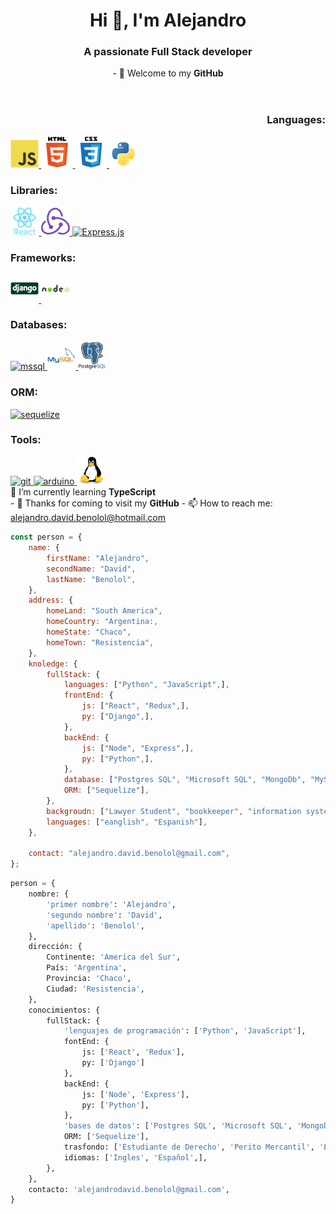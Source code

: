 <body>
    <header>
        <h1 align="center">Hi 👋, I'm Alejandro</h1>
        <h3 align="center">A passionate Full Stack developer</h3>
        - 💬 Welcome to my <b>GitHub</b>
    </header>
    <section class="Languages">
        <h3 align="right">Languages:</h3>
        <a href="https://developer.mozilla.org/en-US/docs/Web/JavaScript" target="_blank">
            <img src="https://raw.githubusercontent.com/devicons/devicon/master/icons/javascript/javascript-original.svg"
                alt="javascript" width="9%" height="9%" 
                title="JavaScript"/>
        </a>
        <a href="https://www.w3.org/html/" target="_blank">
            <img src="https://raw.githubusercontent.com/devicons/devicon/master/icons/html5/html5-original-wordmark.svg"
                alt="html5" width="10%" height="10%" 
                title="HTML5"/>
        </a>
        <a href="https://www.w3schools.com/css/" target="_blank">
            <img src="https://raw.githubusercontent.com/devicons/devicon/master/icons/css3/css3-original-wordmark.svg"
                alt="css3" width="10%" height="10%" 
                title="CSS3"/>
        </a>
        <a href="https://www.python.org" target="_blank">
            <img src="https://raw.githubusercontent.com/devicons/devicon/master/icons/python/python-original.svg"
                alt="python" width="9%" height="9%" 
                title="Python"/>
        </a>
    </section>
    <section class="Libraries">
        <h3 align="left">Libraries:</h3>
        <a href="https://reactjs.org/" target="_blank">
            <img src="https://raw.githubusercontent.com/devicons/devicon/master/icons/react/react-original-wordmark.svg"
                alt="react" width="9%" height="9%" 
                title="React.JS"/>
        </a>
        <a href="https://redux.js.org" target="_blank">
            <img src="https://raw.githubusercontent.com/devicons/devicon/master/icons/redux/redux-original.svg"
                alt="redux" width="9%" height="9%" 
                title="Redux.JS"/>
        </a>
        <a href="https://expressjs.com/" target="_blank">
            <img src="https://expressjs.com/images/favicon.png" 
            alt="Express.js" width="5%" height="8%" 
            title="Express.JS"
            align=""/>
        </a>
    </section>
    <section class="Frameworks">
        <h3 align="left">Frameworks:</h3>
        <a href="https://www.djangoproject.com/" target="_blank">
            <img src="https://raw.githubusercontent.com/devicons/devicon/master/icons/django/django-original.svg"
                alt="django" width="9%" height="9%" 
                title="Django"/>
        </a>
        <a href="https://nodejs.org" target="_blank">
            <img src="https://raw.githubusercontent.com/devicons/devicon/master/icons/nodejs/nodejs-original-wordmark.svg"
                alt="nodejs" width="9%" height="9%" 
                title="Node.JS"/>
        </a>
    </section>
    <section class="SQL">
        <h3 align="left">Databases:</h3>
        <a href="https://www.microsoft.com/en-us/sql-server" target="_blank">
            <img src="https://www.svgrepo.com/show/303229/microsoft-sql-server-logo.svg" alt="mssql" width="9%"
                height="9%" 
                title="Microsoft SQL Server"/>
        </a>
        <a href="https://www.mysql.com/" target="_blank">
            <img src="https://raw.githubusercontent.com/devicons/devicon/master/icons/mysql/mysql-original-wordmark.svg"
                alt="mysql" width="9%" height="9%" 
                title="MySQL"/>
        </a>
        <a href="https://www.postgresql.org" target="_blank">
            <img src="https://raw.githubusercontent.com/devicons/devicon/master/icons/postgresql/postgresql-original-wordmark.svg"
                alt="postgresql" width="9%" height="9%" 
                title="Postgres SQL"/>
        </a>
    </section>
    <section class="ORM">
        <h3 align="left">ORM:</h3>
        <a href="https://sequelize.org/" target="_blank">
            <img src="https://sequelize.org/master/manual/asset/logo-small.png" 
            alt="sequelize" width="7%" height="8%" 
            title="Sequelize"/>
        </a>
    </section>
    <section class="tools">
        <h3 align="left">Tools:</h3>
        <a href="https://git-scm.com/" target="_blank">
            <img src="https://www.vectorlogo.zone/logos/git-scm/git-scm-icon.svg" 
            alt="git" width="9%" height="9%" 
            title="Git"/>
        </a>
        <a href="https://www.arduino.cc/" 2wqstarget="_blank">
            <img src="https://cdn.worldvectorlogo.com/logos/arduino-1.svg" 
            alt="arduino" width="9%" height="9%" 
            title="Arduino"/>
        </a>
        <a href="https://www.linux.org/" target="_blank">
            <img src="https://raw.githubusercontent.com/devicons/devicon/master/icons/linux/linux-original.svg"
                alt="linux" width="9%" height="9%" 
                title="Linux"/>
        </a>
    </section>
    🌱 I’m currently learning <b>TypeScript</b>
    <footer>
        - 💬 Thanks for coming to visit my <b>GitHub</b>
        - 📫 How to reach me: <a
            href="mailto:alejandro.david.benolol@hotmail.com?Subject=From%20GitHub">
            alejandro.david.benolol@hotmail.com
        </a>
    </footer>
</body>

```javascript
const person = {
    name: {
        firstName: "Alejandro",
        secondName: "David",
        lastName: "Benolol",
    },
    address: {
        homeLand: "South America",
        homeCountry: "Argentina:,
        homeState: "Chaco",
        homeTown: "Resistencia",
    },
    knoledge: {
        fullStack: {
            languages: ["Python", "JavaScript",],
            frontEnd: {
                js: ["React", "Redux",],
                py: ["Django",],
            },
            backEnd: {
                js: ["Node", "Express",],
                py: ["Python",],
            },
            database: ["Postgres SQL", "Microsoft SQL", "MongoDb", "MySQL",],
            ORM: ["Sequelize"],
        },
        backgroudn: ["Lawyer Student", "bookkeeper", "information systems engineering student",],
        languages: ["eanglish", "Espanish"],
    },

    contact: "alejandro.david.benolol@gmail.com",    
};
```

```python
person = {
    nombre: {
        'primer nombre': 'Alejandro',
        'segundo nombre': 'David',
        'apellido': 'Benolol',
    },
    dirección: {
        Continente: 'America del Sur',
        País: 'Argentina',
        Provincia: 'Chaco',
        Ciudad: 'Resistencia',
    },
    conocimientos: {
        fullStack: {
            'lenguajes de programación': ['Python', 'JavaScript'],
            fontEnd: {
                js: ['React', 'Redux'],
                py: ['Django']
            },
            backEnd: {
                js: ['Node', 'Express'],
                py: ['Python'],
            },
            'bases de datos': ['Postgres SQL', 'Microsoft SQL', 'MongoDb', 'MySQL'],
            ORM: ['Sequelize'],
            trasfondo: ['Estudiante de Derecho', 'Perito Mercantil', 'Estudiante de Ingeniería en sistemas de información',],
            idiomas: ['Ingles', 'Español',],
        },
    },
    contacto: 'alejandrodavid.benolol@gmail.com',
}
```
